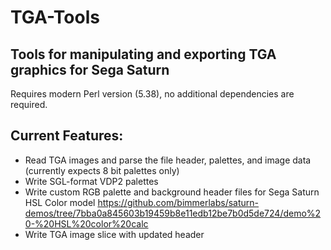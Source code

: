 # TGA-Tools
## Tools for manipulating and exporting TGA graphics for Sega Saturn
Requires modern Perl version (5.38), no additional dependencies are required.
## Current Features:
- Read TGA images and parse the file header, palettes, and image data (currently expects 8 bit palettes only)
- Write SGL-format VDP2 palettes
- Write custom RGB palette and background header files for Sega Saturn HSL Color model https://github.com/bimmerlabs/saturn-demos/tree/7bba0a845603b19459b8e11edb12be7b0d5de724/demo%20-%20HSL%20color%20calc
- Write TGA image slice with updated header
